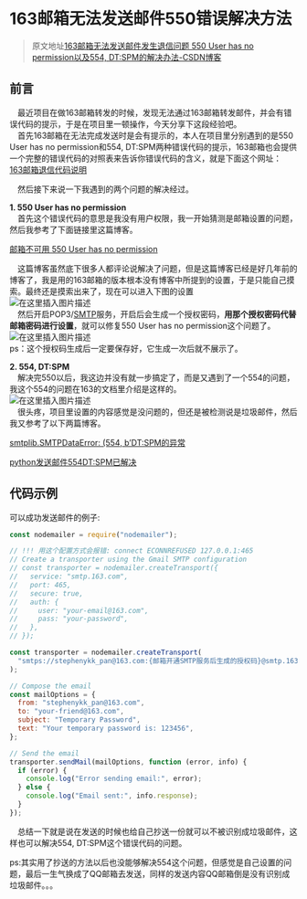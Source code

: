# 163邮箱无法发送邮件550错误解决方法

> 原文地址[163邮箱无法发送邮件发生退信问题 550 User has no permission以及554, DT:SPM的解决办法-CSDN博客](https://blog.csdn.net/weixin_38611617/article/details/115999647)

## 前言

 最近项目在做163邮箱转发的时候，发现无法通过163邮箱转发邮件，并会有错误代码的提示，于是在项目里一顿操作，今天分享下这段经验吧。  
 首先163邮箱在无法完成发送时是会有提示的，本人在项目里分别遇到的是550 User has no permission和554, DT:SPM两种错误代码的提示，163邮箱也会提供一个完整的错误代码的对照表来告诉你错误代码的含义，就是下面这个网址：  
[163邮箱退信代码说明](http://help.163.com/09/1224/17/5RAJ4LMH00753VB8.html)  
  

 然后接下来说一下我遇到的两个问题的解决经过。

**1\. 550 User has no permission**  
 首先这个错误代码的意思是我没有用户权限，我一开始猜测是邮箱设置的问题，然后我参考了下面链接里这篇博客。

[邮箱不可用 550 User has no permission](https://blog.csdn.net/hughnes/article/details/52070878)

 这篇博客虽然底下很多人都评论说解决了问题，但是这篇博客已经是好几年前的博客了，我是用的163邮箱的版本根本没有博客中所提到的设置，于是只能自己摸索。最终还是摸索出来了，现在可以进入下图的设置  
![在这里插入图片描述](https://img-blog.csdnimg.cn/20210422094248386.png#pic_center)  
 然后开启POP3/[SMTP](https://so.csdn.net/so/search?q=SMTP&spm=1001.2101.3001.7020)服务，开启后会生成一个授权密码，**用那个授权密码代替邮箱密码进行设置**，就可以修复550 User has no permission这个问题了。  
![在这里插入图片描述](https://img-blog.csdnimg.cn/20210422094454310.png?x-oss-process=image/watermark,type_ZmFuZ3poZW5naGVpdGk,shadow_10,text_aHR0cHM6Ly9ibG9nLmNzZG4ubmV0L3dlaXhpbl8zODYxMTYxNw==,size_16,color_FFFFFF,t_70#pic_center)  
ps：这个授权码生成后一定要保存好，它生成一次后就不展示了。

  

**2\. 554, DT:SPM**  
 解决完550以后，我这边并没有就一步搞定了，而是又遇到了一个554的问题，我这个554的问题在163的文档里介绍是这样的。  
![在这里插入图片描述](https://img-blog.csdnimg.cn/20210422095343819.png#pic_center)  
 很头疼，项目里设置的内容感觉是没问题的，但还是被检测说是垃圾邮件，然后我又参考了以下两篇博客。

[smtplib.SMTPDataError: (554, b’DT:SPM的异常](https://blog.csdn.net/mapeifan/article/details/82428493)

[python发送邮件554DT:SPM已解决](https://www.cnblogs.com/NolaLi/p/11098670.html)




## 代码示例
可以成功发送邮件的例子:

```js
const nodemailer = require("nodemailer");

// !!! 用这个配置方式会报错: connect ECONNREFUSED 127.0.0.1:465
// Create a transporter using the Gmail SMTP configuration
// const transporter = nodemailer.createTransport({
//   service: "smtp.163.com",
//   port: 465,
//   secure: true,
//   auth: {
//     user: "your-email@163.com",
//     pass: "your-password",
//   },
// });

const transporter = nodemailer.createTransport(
  "smtps://stephenykk_pan@163.com:{邮箱开通SMTP服务后生成的授权码}@smtp.163.com"
);

// Compose the email
const mailOptions = {
  from: "stephenykk_pan@163.com",
  to: "your-friend@163.com",
  subject: "Temporary Password",
  text: "Your temporary password is: 123456",
};

// Send the email
transporter.sendMail(mailOptions, function (error, info) {
  if (error) {
    console.log("Error sending email:", error);
  } else {
    console.log("Email sent:", info.response);
  }
});

```


 总结一下就是说在发送的时候也给自己抄送一份就可以不被识别成垃圾邮件，这样也可以解决554, DT:SPM这个错误代码的问题。

ps:其实用了抄送的方法以后也没能够解决554这个问题，但感觉是自己设置的问题，最后一生气换成了QQ邮箱去发送，同样的发送内容QQ邮箱倒是没有识别成垃圾邮件。。。